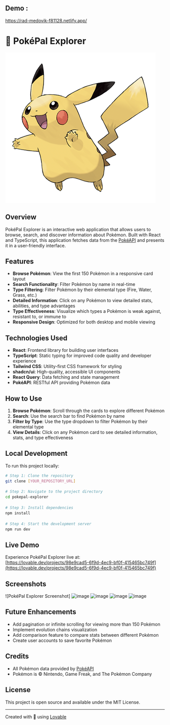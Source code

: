 ## Demo :
https://rad-medovik-f81128.netlify.app/

# 🐉 PokéPal Explorer

![PokéPal Explorer](https://raw.githubusercontent.com/pokeapi/sprites/master/sprites/pokemon/other/official-artwork/25.png)

## Overview

PokéPal Explorer is an interactive web application that allows users to browse, search, and discover information about Pokémon. Built with React and TypeScript, this application fetches data from the [PokéAPI](https://pokeapi.co/) and presents it in a user-friendly interface.

## Features

- **Browse Pokémon**: View the first 150 Pokémon in a responsive card layout
- **Search Functionality**: Filter Pokémon by name in real-time
- **Type Filtering**: Filter Pokémon by their elemental type (Fire, Water, Grass, etc.)
- **Detailed Information**: Click on any Pokémon to view detailed stats, abilities, and type advantages
- **Type Effectiveness**: Visualize which types a Pokémon is weak against, resistant to, or immune to
- **Responsive Design**: Optimized for both desktop and mobile viewing

## Technologies Used

- **React**: Frontend library for building user interfaces
- **TypeScript**: Static typing for improved code quality and developer experience
- **Tailwind CSS**: Utility-first CSS framework for styling
- **shadcn/ui**: High-quality, accessible UI components
- **React Query**: Data fetching and state management
- **PokéAPI**: RESTful API providing Pokémon data

## How to Use

1. **Browse Pokémon**: Scroll through the cards to explore different Pokémon
2. **Search**: Use the search bar to find Pokémon by name
3. **Filter by Type**: Use the type dropdown to filter Pokémon by their elemental type
4. **View Details**: Click on any Pokémon card to see detailed information, stats, and type effectiveness

## Local Development

To run this project locally:

```sh
# Step 1: Clone the repository
git clone [YOUR_REPOSITORY_URL]

# Step 2: Navigate to the project directory
cd pokepal-explorer

# Step 3: Install dependencies
npm install

# Step 4: Start the development server
npm run dev
```

## Live Demo

Experience PokéPal Explorer live at: [https://lovable.dev/projects/98e9cad5-6f9d-4ec9-bf0f-415465bc749f](https://lovable.dev/projects/98e9cad5-6f9d-4ec9-bf0f-415465bc749f)

## Screenshots

![PokéPal Explorer Screenshot]
![image](https://github.com/user-attachments/assets/89c784a9-71ea-487c-9994-defd984b4902)
![image](https://github.com/user-attachments/assets/61e4b147-96e1-45f0-9d7e-ce2831aecfc2)
![image](https://github.com/user-attachments/assets/b9fa30c4-eaad-431d-a58a-b0b83e484f24)
![image](https://github.com/user-attachments/assets/2f23bf89-10d2-4034-930b-3ec2ba74838c)

## Future Enhancements

- Add pagination or infinite scrolling for viewing more than 150 Pokémon
- Implement evolution chains visualization
- Add comparison feature to compare stats between different Pokémon
- Create user accounts to save favorite Pokémon

## Credits

- All Pokémon data provided by [PokéAPI](https://pokeapi.co/)
- Pokémon is © Nintendo, Game Freak, and The Pokémon Company

## License

This project is open source and available under the MIT License.

---

Created with 💖 using [Lovable](https://lovable.dev)
